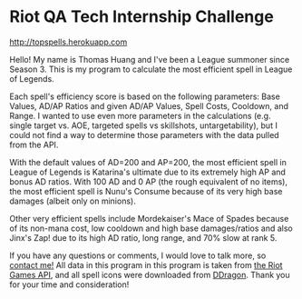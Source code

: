 Riot QA Tech Internship Challenge
==============

http://topspells.herokuapp.com

Hello! My name is Thomas Huang and I've been a League summoner since Season 3. This is my program to calculate the most efficient spell in League of Legends.

Each spell's efficiency score is based on the following parameters: Base Values, AD/AP Ratios and given AD/AP Values, Spell Costs, Cooldown, and Range. I wanted to use even more parameters in the calculations (e.g. single target vs. AOE, targeted spells vs skillshots, untargetability), but I could not find a way to determine those parameters with the data pulled from the API.

With the default values of AD=200 and AP=200, the most efficient spell in League of Legends is Katarina's ultimate due to its extremely high AP and bonus AD ratios. With 100 AD and 0 AP (the rough equivalent of no items), the most efficient spell is Nunu's Consume because of its very high base damages (albeit only on minions). 

Other very efficient spells include Mordekaiser's Mace of Spades because of its non-mana cost, low cooldown and high base damages/ratios and also Jinx's Zap! due to its high AD ratio, long range, and 70% slow at rank 5.

If you have any questions or comments, I would love to talk more, so <a href="mailto:thomashuang2016@u.northwestern.edu" target="_blank">contact me!</a> All data in this program in this program is taken from <a href="https://developer.riotgames.com/" target="_blank">the Riot Games API</a>, and all spell icons were downloaded from <a href="http://ec2-174-129-110-117.compute-1.amazonaws.com/tool/" target="_blank">DDragon</a>. Thank you for your time and consideration!